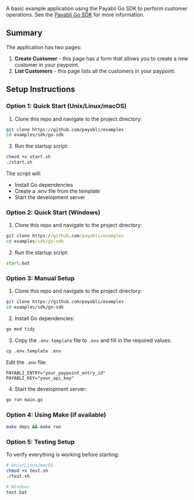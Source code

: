 A basic example application using the Payabli Go SDK to perform customer operations.
See the [Payabli Go SDK](https://github.com/payabli/sdk-go) for more information.

## Summary

The application has two pages:
1. **Create Customer** - this page has a form that allows you to create a new customer in your paypoint.
2. **List Customers** - this page lists all the customers in your paypoint.

## Setup Instructions

### Option 1: Quick Start (Unix/Linux/macOS)

1. Clone this repo and navigate to the project directory:

```bash
git clone https://github.com/payabli/examples
cd examples/sdk/go-sdk
```

2. Run the startup script:

```bash
chmod +x start.sh
./start.sh
```

The script will:
- Install Go dependencies
- Create a .env file from the template
- Start the development server

### Option 2: Quick Start (Windows)

1. Clone this repo and navigate to the project directory:

```cmd
git clone https://github.com/payabli/examples
cd examples/sdk/go-sdk
```

2. Run the startup script:

```cmd
start.bat
```

### Option 3: Manual Setup

1. Clone this repo and navigate to the project directory:

```bash
git clone https://github.com/payabli/examples
cd examples/sdk/go-sdk
```

2. Install Go dependencies:

```bash
go mod tidy
```

3. Copy the `.env.template` file to `.env` and fill in the required values:

```bash
cp .env.template .env
```

Edit the `.env` file:
```
PAYABLI_ENTRY="your_paypoint_entry_id"
PAYABLI_KEY="your_api_key"
```

4. Start the development server:

```bash
go run main.go
```

### Option 4: Using Make (if available)

```bash
make deps && make run
```

### Option 5: Testing Setup

To verify everything is working before starting:

```bash
# Unix/Linux/macOS
chmod +x test.sh
./test.sh

# Windows
test.bat
```

